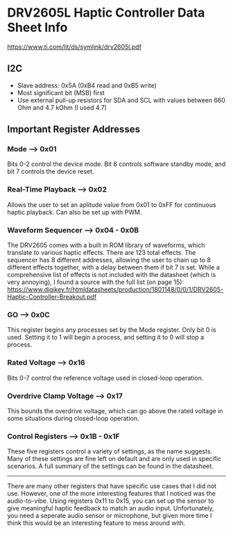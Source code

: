 # DRV2605L Haptic Controller Data Sheet Info
https://www.ti.com/lit/ds/symlink/drv2605l.pdf
## I2C
* Slave address: 0x5A (0xB4 read and 0xB5 write)
* Most significant bit (MSB) first
* Use external pull-up resistors for SDA and SCL with values between 660 Ohm and 4.7 kOhm (I used 4.7)

## Important Register Addresses
### Mode --> 0x01
Bits 0-2 control the device mode. Bit 6 controls software standby mode, and bit 7 controls the device reset.
### Real-Time Playback --> 0x02 
Allows the user to set an aplitude value from 0x01 to 0xFF for continuous haptic playback. Can also be set up with PWM.
### Waveform Sequencer --> 0x04 - 0x0B
The DRV2605 comes with a built in ROM library of waveforms, which translate to various haptic effects. There are 123 total effects. The sequencer has 8 different addresses, allowing the user to chain up to 8 different effects together, with a delay between them if bit 7 is set. While a comprehensive list of effects is not included with the datasheet (which is very annoying), I found a source with the full list (on page 15):
https://www.digikey.fr/htmldatasheets/production/1801148/0/0/1/DRV2605-Haptic-Controller-Breakout.pdf
### GO --> 0x0C
This register begins any processes set by the Mode register. Only bit 0 is used. Setting it to 1 will begin a process, and setting it to 0 will stop a process.
### Rated Voltage --> 0x16
Bits 0-7 control the reference voltage used in closed-loop operation.
### Overdrive Clamp Voltage --> 0x17
This bounds the overdrive voltage, which can go above the rated voltage in some situations during closed-loop operation. 
### Control Registers --> 0x1B - 0x1F
These five registers control a variety of settings, as the name suggests. Many of these settings are fine left on default and are only used in specific scenarios. A full summary of the settings can be found in the datasheet.

----
There are many other registers that have specific use cases that I did not use. However, one of the more interesting features that I noticed was the audio-to-vibe. Using registers 0x11 to 0x15, you can set up the sensor to give meaningful haptic feedback to match an audio input. Unfortunately, you need a seperate audio sensor or microphone, but given more time I think this would be an interesting feature to mess around with. 